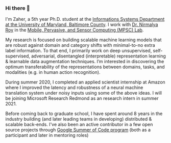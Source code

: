 ### Hi there 👋

I'm Zaher, a 5th year Ph.D. student at the [Informations Systems Department at the University of Maryland, Baltimore County](https://informationsystems.umbc.edu). I work with [Dr. Nirmalya Roy](https://userpages.umbc.edu/~nroy/) in the [Mobile, Pervasive, and Sensor Computing (MPSC) Lab](http://mpsc.umbc.edu/).

My research is focused on building scalable machine learning models that are robust against domain and category shifts with minimal-to-no extra label information. To that end, I primarily work on deep unsupervised, self-supervised, adversarial, disentangled (interpretable) representation learning & learnable data augmentation techniques. I’m interested in discovering the optimum transferability of the representations between domains, tasks, and modalities (e.g. in human action recognition).

During summer 2020, I completed an applied scientist internship at Amazon where I improved the latency and robustness of a neural machine translation system under noisy inputs using some of the above ideas. I will be joining Microsoft Research Redmond as an research intern in summer 2021.

Before coming back to graduate school, I have spent around 8 years in the industry building (and later leading teams in developing) distributed & scalable back-ends. I've also been an active contributor in a few open source projects through [Google Summer of Code program](https://summerofcode.withgoogle.com/) (both as a participant and later in mentoring roles)

<!--
**azmfaridee/azmfaridee** is a ✨ _special_ ✨ repository because its `README.md` (this file) appears on your GitHub profile.

Here are some ideas to get you started:

- 🔭 I’m currently working on ...
- 🌱 I’m currently learning ...
- 👯 I’m looking to collaborate on ...
- 🤔 I’m looking for help with ...
- 💬 Ask me about ...
- 📫 How to reach me: ...
- 😄 Pronouns: ...
- ⚡ Fun fact: ...
-->
